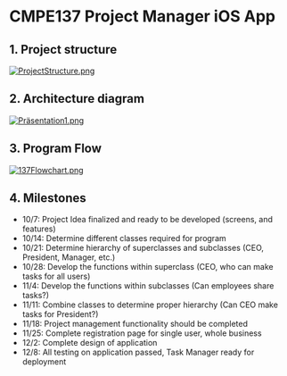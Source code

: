# CMPE137 Project Manager iOS App

## 1. Project structure
[![ProjectStructure.png](https://s14.postimg.org/u8wik9z5d/Project_Structure.png)](https://postimg.org/image/fppdiv60d/)


## 2. Architecture diagram
[![Präsentation1.png](https://s11.postimg.org/ya79hzdc3/Pr_sentation1.png)](https://postimg.org/image/q4p7jtp33/)

## 3. Program Flow
[![137Flowchart.png](https://s14.postimg.org/4itv35jht/137_Flowchart.png)](https://postimg.org/image/f5no8krn1/)

## 4. Milestones
* 10/7: Project Idea finalized and ready to be developed (screens, and features)
* 10/14: Determine different classes required for program
* 10/21: Determine hierarchy of superclasses and subclasses (CEO, President, Manager, etc.) 
* 10/28: Develop the functions within superclass (CEO, who can make tasks for all users) 
* 11/4: Develop the functions within subclasses (Can employees share tasks?)
* 11/11: Combine classes to determine proper hierarchy (Can CEO make tasks for President?)
* 11/18: Project management functionality should be completed
* 11/25: Complete registration page for single user, whole business
* 12/2: Complete design of application
* 12/8: All testing on application passed, Task Manager ready for deployment
